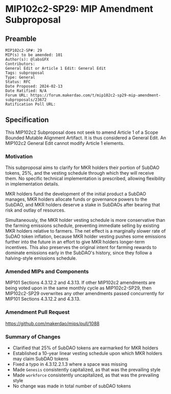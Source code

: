 # MIP102c2-SP29: MIP Amendment Subproposal

## Preamble

```
MIP102c2-SP#: 29
MIP(s) to be amended: 101
Author(s): @labsGFX
Contributors:
General Edit or Article 1 Edit: General Edit
Tags: subproposal
Type: General
Status: RFC
Date Proposed: 2024-02-13
Date Ratified: N/A
Forum URL: https://forum.makerdao.com/t/mip102c2-sp29-mip-amendment-subproposals/23672
Ratification Poll URL:
```

## Specification

This MIP102c2 Subproposal does not seek to amend Article 1 of a Scope Bounded Mutable Alignment Artifact. It is thus considered a General Edit. An MIP102c2 General Edit cannot modify Article 1 elements.

### Motivation

This subproposal aims to clarify for MKR holders their portion of SubDAO tokens, 25%, and the vesting schedule through which they will receive them. No specific technical implementation is prescribed, allowing flexibility in implementation details. 

MKR holders fund the development of the initial product a SubDAO manages, MKR holders allocate funds or governance powers to the SubDAO, and MKR holders deserve a stake in SubDAOs after bearing that risk and outlay of resources. 

Simultaneously, the MKR holder vesting schedule is more conservative than the farming emissions schedule, preventing immediate selling by existing MKR holders relative to farmers. The net effect is a marginally slower rate of SuDAO token inflation, because MKR holder vesting pushes some emissions further into the future in an effort to give MKR holders longer-term incentives. This also preserves the original intent for farming rewards to dominate emissions early in the SubDAO's history, since they follow a halving-style emissions schedule.

### Amended MIPs and Components

MIP101 Sections 4.3.12.2 and 4.3.13. If other MIP102c2 amendments are being voted upon in the same monthly cycle as MIP102c2-SP29, then MIP102c2-SP29 overwrites any other amendments passed concurrently for MIP101 Sections 4.3.12.2 and 4.3.13.

### Amendment Pull Request

https://github.com/makerdao/mips/pull/1088

### Summary of Changes

* Clarified that 25% of SubDAO tokens are earmarked for MKR holders
* Established a 10-year linear vesting schedule upon which MKR holders may claim SubDAO tokens
* Fixed a typo in 4.3.12.2.1.3 where a space was missing
* Made `Genesis` consistently capitalized, as that was the prevailing style
* Made `workforce` consistently uncapitalized, as that was the prevailing style
* No change was made in total number of subDAO tokens
